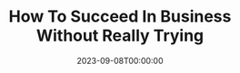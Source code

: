 ---
title: How To Succeed In Business Without Really Trying
date: 2023-09-08T00:00:00
opening_date: 1967-07-20
closing_date: 1967-07-29
layout: productions
program:
Theatre: Theatre Jacksonville
Venue: Little Theatre
cast:
- Finch: Gil Gimbel
- Gatch: Samuel D. Helfrich
- Jenkins: Al Gimbel
- Tackaberry: Bill Milton
- Peterson: Robert Onze
- Mathews: David Davis
- Davis: Lauren Murray
- Johnson: Steve G. Hunnicutt
- J.B. Biggley: Jesse E Waller, Jr.
- Rosemary: Randy Fry
- Bratt: William Scott Thornton
- Smitty: Judith Jett
- Frump: Ken Fallin
- Miss Jones: Elise Hallowes
- Mr. Twimble: Tom Nehl
- Hedy: Jocelyn Brown
- Scrubwoman:
  - Irene Helen Walsh
  - Jan Davis
- Miss Krumholtz: Marge Rocca
- Toynbee: Samuel D. Helfrich
- Ovington: Ron Griffis
- Policeman: Steve G. Hunnicutt
- T.V. Announcer: Robert Onze
- Womper: Tom Nehl
- Singer:
  - Mike Harrington
  - Robert Onze
  - David Davis
  - Steve G. Hunnicutt
  - Carol Rainer
  - Judy Liedka
  - Lois Fernsler
  - Pam Wiesenfeld
  - Judy Mendenhall
  - Jan Davis
  - Irene Helen Walsh
  - Marlene Crippen
crew:
- Director & Choreographer: George Ballis
- Musical Director: Rosalind McCall
- Set Design:
  - Ed Heist, Jr.
  - Larry Riddle
- Stage Manager: Terry McIntyre
- Assistant Stage Manager: Thelma Baker
- Costumes: Gwen Nearhoof
- Properties:
  - Maria Alarcon
  - Helen Roberts
  - Judy Pryor
  - Gladys Dale
- Make-up:
  - Marcy Massaniso
  - Jan C. Davis
- Lighting: Peggy Miller
- Scenery:
  - Hal Nearhoof
  - Charles Vance
  - Gladys Dale
  - Alene Crippen
  - Gladys Witten
  - David Witten
  - Gwyda Agnew
  - Jack Broughton
  - Andy Liliskis
  - Bob Agnew
- Follow Spot:
  - Ellen Black
  - Nancy Keller
- Running Crew:
  - Walter Quattlebaum
  - Charles Vance
  - Hal Nearhoof
  - Jack Broughton
  - Andy Liliskis
---